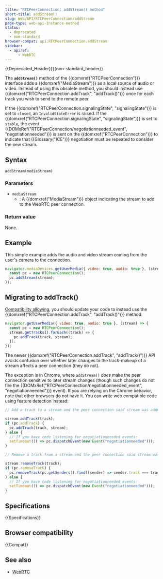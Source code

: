 ```yaml
---
title: "RTCPeerConnection: addStream() method"
short-title: addStream()
slug: Web/API/RTCPeerConnection/addStream
page-type: web-api-instance-method
status:
  - deprecated
  - non-standard
browser-compat: api.RTCPeerConnection.addStream
sidebar:
  - apiref:
      - WebRTC
---
```


{{Deprecated_Header}}{{non-standard_header}}

The **`addStream()`** method of the {{domxref("RTCPeerConnection")}} interface adds a {{domxref("MediaStream")}} as a local source of audio or video.
Instead of using this obsolete method, you should instead use {{domxref("RTCPeerConnection.addTrack", "addTrack()")}} once for each track you wish to send to the remote peer.

If the {{domxref("RTCPeerConnection.signalingState", "signalingState")}} is set to `closed`, an `InvalidStateError` is raised.
If the {{domxref("RTCPeerConnection.signalingState", "signalingState")}} is set to `stable`, the event {{DOMxRef("RTCPeerConnection/negotiationneeded_event", "negotiationneeded")}} is sent on the {{domxref("RTCPeerConnection")}} to indicate that {{Glossary("ICE")}} negotiation must be repeated to consider the new stream.

## Syntax

```js-nolint
addStream(mediaStream)
```

### Parameters

- `mediaStream`
  - : A {{domxref("MediaStream")}} object indicating the stream to add to the WebRTC peer connection.

### Return value

None.

## Example

This simple example adds the audio and video stream coming from the user's camera to the connection.

```js
navigator.mediaDevices.getUserMedia({ video: true, audio: true }, (stream) => {
  const pc = new RTCPeerConnection();
  pc.addStream(stream);
});
```

## Migrating to addTrack()

[Compatibility allowing](#browser_compatibility), you should update your code to instead use the {{domxref("RTCPeerConnection.addTrack", "addTrack()")}} method:

```js
navigator.getUserMedia({ video: true, audio: true }, (stream) => {
  const pc = new RTCPeerConnection();
  stream.getTracks().forEach((track) => {
    pc.addTrack(track, stream);
  });
});
```

The newer {{domxref("RTCPeerConnection.addTrack", "addTrack()")}} API avoids confusion over whether later changes to the track-makeup of a stream affects a peer connection (they do not).

The exception is in Chrome, where `addStream()` _does_ make the peer connection sensitive to later stream changes (though such changes do not fire the {{DOMxRef("RTCPeerConnection/negotiationneeded_event", "negotiationneeded")}} event).
If you are relying on the Chrome behavior, note that other browsers do not have it.
You can write web compatible code using feature detection instead:

```js
// Add a track to a stream and the peer connection said stream was added to:

stream.addTrack(track);
if (pc.addTrack) {
  pc.addTrack(track, stream);
} else {
  // If you have code listening for negotiationneeded events:
  setTimeout(() => pc.dispatchEvent(new Event("negotiationneeded")));
}

// Remove a track from a stream and the peer connection said stream was added to:

stream.removeTrack(track);
if (pc.removeTrack) {
  pc.removeTrack(pc.getSenders().find((sender) => sender.track === track));
} else {
  // If you have code listening for negotiationneeded events:
  setTimeout(() => pc.dispatchEvent(new Event("negotiationneeded")));
}
```

## Specifications

{{Specifications}}

## Browser compatibility

{{Compat}}

## See also

- [WebRTC](/en-US/docs/Web/API/WebRTC_API)
